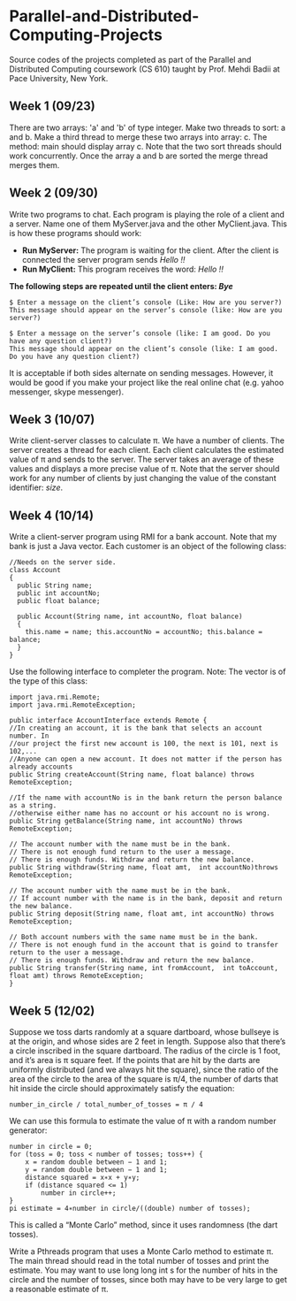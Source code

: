 # Parallel-and-Distributed-Computing-Projects
Source codes of the projects completed as part of the Parallel and Distributed Computing coursework (CS 610) taught by Prof. Mehdi Badii at Pace University, New York.

## Week 1 (09/23)
There are two arrays: 'a' and 'b' of type integer. Make two threads to sort: a and b. Make a third thread to merge these two arrays into array: c. The method: main should display array c. Note that the two sort threads should work concurrently. Once the array a and b are sorted the merge thread merges them.

## Week 2 (09/30)
Write two programs to chat. Each program is playing the role of a client and a server. Name one of them MyServer.java and the other MyClient.java. This is how these programs should work:
* **Run MyServer:** The program is waiting for the client. After the client is connected the server program sends *Hello !!*
* **Run MyClient:** This program receives the word: *Hello !!*  

**The following steps are repeated until the client enters: *Bye***
```
$ Enter a message on the client’s console (Like: How are you server?) 
This message should appear on the server’s console (like: How are you server?)

$ Enter a message on the server’s console (like: I am good. Do you have any question client?) 
This message should appear on the client’s console (like: I am good. Do you have any question client?)
```
It is acceptable if both sides alternate on sending messages. However, it would be good if you make your project like the real online chat (e.g. yahoo messenger, skype messenger).

## Week 3 (10/07)
Write client-server classes to calculate π. We have a number of clients. The server creates a thread for each client. Each client calculates the estimated value of π and sends to the server. The server takes an average of these values and displays a more precise value of π. Note that the server should work for any number of clients by just changing the value of the constant identifier: *size*.

## Week 4 (10/14)
Write a client-server program using RMI for a bank account. Note that my bank is just a Java vector. Each customer is an object of the following class:
```
//Needs on the server side.
class Account
{
  public String name;
  public int accountNo;
  public float balance;
	
  public Account(String name, int accountNo, float balance)
  {
    this.name = name; this.accountNo = accountNo; this.balance = balance;
  }
}
```
Use the following interface to completer the program. Note: The vector is of the type of this class:
```
import java.rmi.Remote;
import java.rmi.RemoteException;

public interface AccountInterface extends Remote {
//In creating an account, it is the bank that selects an account number. In
//our project the first new account is 100, the next is 101, next is 102,...
//Anyone can open a new account. It does not matter if the person has already accounts	  
public String createAccount(String name, float balance) throws RemoteException;
  
//If the name with accountNo is in the bank return the person balance as a string.
//otherwise either name has no account or his account no is wrong.  
public String getBalance(String name, int accountNo) throws RemoteException;
  
// The account number with the name must be in the bank.
// There is not enough fund return to the user a message.
// There is enough funds. Withdraw and return the new balance.  
public String withdraw(String name, float amt,  int accountNo)throws RemoteException;
  
// The account number with the name must be in the bank.
// If account number with the name is in the bank, deposit and return the new balance.
public String deposit(String name, float amt, int accountNo) throws RemoteException;
  
// Both account numbers with the same name must be in the bank.
// There is not enough fund in the account that is goind to transfer return to the user a message.
// There is enough funds. Withdraw and return the new balance.
public String transfer(String name, int fromAccount,  int toAccount, float amt) throws RemoteException;
}
```

## Week 5 (12/02)
Suppose we toss darts randomly at a square dartboard, whose bullseye is at the origin, and whose sides are 2 feet in length. Suppose also that there’s a circle inscribed in the square dartboard. The radius of the circle is 1 foot, and it’s area is π square feet. If the points that are hit by the darts are uniformly distributed (and we always hit the square), since the ratio of the area of the circle to the area of the square is π/4, the number of darts that hit inside the circle should approximately satisfy the equation:
```
number_in_circle / total_number_of_tosses = π / 4
```
We can use this formula to estimate the value of π with a random number
generator:
```
number in circle = 0;
for (toss = 0; toss < number of tosses; toss++) {
	x = random double between − 1 and 1;
	y = random double between − 1 and 1;
	distance squared = x∗x + y∗y;
	if (distance squared <= 1) 
		number in circle++;
}
pi estimate = 4∗number in circle/((double) number of tosses);
```
This is called a “Monte Carlo” method, since it uses randomness (the dart
tosses).

Write a Pthreads program that uses a Monte Carlo method to estimate π.
The main thread should read in the total number of tosses and print the estimate.
You may want to use long long int s for the number of hits in the circle and
the number of tosses, since both may have to be very large to get a reasonable
estimate of π.
